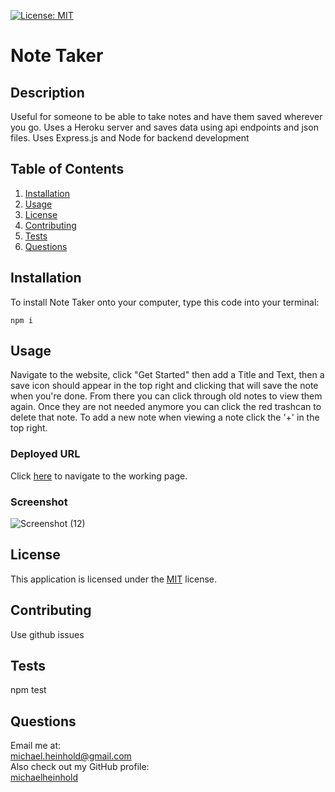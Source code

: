 
  [![License: MIT](https://img.shields.io/badge/License-MIT-yellow.svg)](https://opensource.org/licenses/MIT)
  # Note Taker
  ## Description
  Useful for someone to be able to take notes and have them saved wherever you go. Uses a Heroku server and saves data using api endpoints and json files. Uses Express.js and Node for backend development
  ## Table of Contents
  1. [Installation](#installation)
  2. [Usage](#usage)
  3. [License](#license)
  4. [Contributing](#contributing)
  5. [Tests](#tests)
  6. [Questions](#questions)

  ## Installation
  To install Note Taker onto your computer, type this code into your terminal:
  ```
  npm i
  ```

  ## Usage
  Navigate to the website, click "Get Started" then add a Title and Text, then a save icon should appear in the top right and clicking that will save the note when you're done. From there you can click through old notes to view them again. Once they are not needed anymore you can click the red trashcan to delete that note. To add a new note when viewing a note click the '+' in the top right.
  
  ### Deployed URL
  Click [here](https://heinholdnote-taker.herokuapp.com/) to navigate to the working page.
  
  ### Screenshot 
  ![Screenshot (12)](https://user-images.githubusercontent.com/86388353/135768971-37a5827b-6a11-44bd-b3a0-7f0a1ddd1547.png)

  ## License
  
  This application is licensed under the [MIT](https://spdx.org/licenses/MIT.html) license.
  
  ## Contributing
  Use github issues

  ## Tests
  npm test

  ## Questions
  Email me at: \
  [michael.heinhold@gmail.com](michael.heinhold@gmail.com)\
  Also check out my GitHub profile:\
  [michaelheinhold](https://github.com/michaelheinhold)
